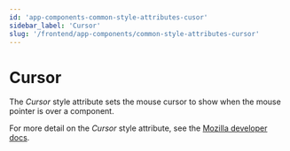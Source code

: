 ```yaml
---
id: 'app-components-common-style-attributes-cusor'
sidebar_label: 'Cursor'
slug: '/frontend/app-components/common-style-attributes-cursor'
---
```

# Cursor
The *Cursor* style attribute sets the mouse cursor to show when the mouse pointer is over a component.

For more detail on the *Cursor* style attribute, see the [Mozilla developer docs](https://developer.mozilla.org/en-US/docs/Web/CSS/cursor).

